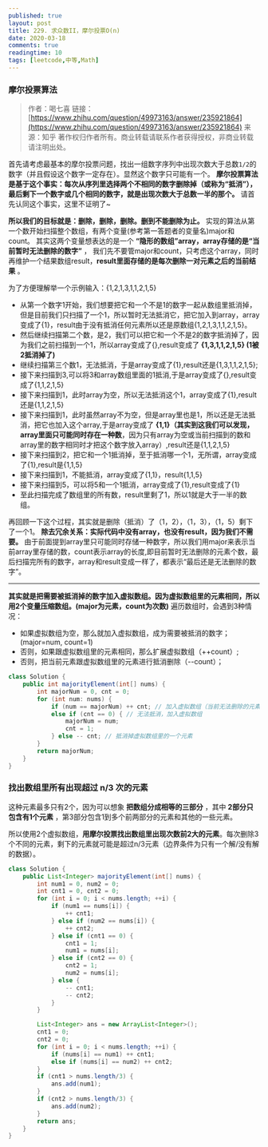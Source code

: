 ```yaml
---
published: true
layout: post
title: 229. 求众数II，摩尔投票O(n)
date: 2020-03-18
comments: true
readingtime: 10
tags: [leetcode,中等,Math]
---
```

### 摩尔投票算法
>作者：喝七喜
>链接：[https://www.zhihu.com/question/49973163/answer/235921864](https://www.zhihu.com/question/49973163/answer/235921864)
>来源：知乎
>著作权归作者所有。商业转载请联系作者获得授权，非商业转载请注明出处。

首先请考虑最基本的摩尔投票问题，找出一组数字序列中出现次数大于总数`1/2`的数字（并且假设这个数字一定存在）。显然这个数字只可能有一个。
**摩尔投票算法是基于这个事实：每次从序列里选择两个不相同的数字删除掉（或称为“抵消”），最后剩下一个数字或几个相同的数字，就是出现次数大于总数一半的那个。** 请首先认同这个事实，这里不证明了~

**所以我们的目标就是：删除，删除，删除。删到不能删除为止。**
实现的算法从第一个数开始扫描整个数组，有两个变量(参考第一答题者的变量名)major和count。
其实这两个变量想表达的是一个 **“隐形的数组”array，array存储的是“当前暂时无法删除的数字”** ，
我们先不要管major和count，只考虑这个array，同时再维护一个结果数组result，**result里面存储的是每次删除一对元素之后的当前结果** 。

为了方便理解举一个示例输入：{1,2,1,3,1,1,2,1,5}
* 从第一个数字1开始，我们想要把它和一个不是1的数字一起从数组里抵消掉，但是目前我们只扫描了一个1，所以暂时无法抵消它，把它加入到array，array变成了{1}，result由于没有抵消任何元素所以还是原数组{1,2,1,3,1,1,2,1,5}。
* 然后继续扫描第二个数，是2，我们可以把它和一个不是2的数字抵消掉了，因为我们之前扫描到一个1，所以array变成了{},result变成了 **{1,3,1,1,2,1,5} (1被2抵消掉了)**
* 继续扫描第三个数1，无法抵消，于是array变成了{1},result还是{1,3,1,1,2,1,5};
* 接下来扫描到3,可以将3和array数组里面的1抵消,于是array变成了{},result变成了{1,1,2,1,5}
* 接下来扫描到1，此时array为空，所以无法抵消这个1，array变成了{1},result还是{1,1,2,1,5}
* 接下来扫描到1，此时虽然array不为空，但是array里也是1，所以还是无法抵消，把它也加入这个array,于是array变成了 **{1,1}（其实到这我们可以发现，array里面只可能同时存在一种数**，因为只有array为空或当前扫描到的数和array里的数字相同时才把这个数字放入array）,result还是{1,1,2,1,5}
* 接下来扫描到2，把它和一个1抵消掉，至于抵消哪一个1，无所谓，array变成了{1},result是{1,1,5}
* 接下来扫描到1，不能抵消，array变成了{1,1}，result{1,1,5}
* 接下来扫描到5，可以将5和一个1抵消，array变成了{1},result变成了{1}
* 至此扫描完成了数组里的所有数，result里剩了1，所以1就是大于一半的数组。

再回顾一下这个过程，其实就是删除（抵消）了（1，2），（1，3），（1，5）剩下了一个1。
**除去冗余关系：实际代码中没有array，也没有result，因为我们不需要。** 由于前面提到array里只可能同时存储一种数字，所以我们用major来表示当前array里存储的数，count表示array的长度,即目前暂时无法删除的元素个数，最后扫描完所有的数字，array和result变成一样了，都表示“最后还是无法删除的数字”。

----

**其实就是把需要被抵消掉的数字加入虚拟数组。因为虚拟数组里的元素相同，所以用2个变量压缩数组。(major为元素，count为次数)**
遍历数组时，会遇到3种情况：
* 如果虚拟数组为空，那么就加入虚拟数组，成为需要被抵消的数字； (major=num, count=1)
* 否则，如果跟虚拟数组里的元素相同，那么扩展虚拟数组（++count）;
* 否则，把当前元素跟虚拟数组里的元素进行抵消删除（--count）；

``` java
class Solution {
    public int majorityElement(int[] nums) {
        int majorNum = 0, cnt = 0;
        for (int num: nums) {
            if (num == majorNum) ++ cnt; // 加入虚拟数组（当前无法删除的元素）
            else if (cnt == 0) { // 无法抵消，加入虚拟数组
                majorNum = num;
                cnt = 1;
            } else -- cnt; // 抵消掉虚拟数组里的一个元素
        }
        return majorNum;
    }
}
```

### 找出数组里所有出现超过 n/3 次的元素
这种元素最多只有2个，因为可以想象 **把数组分成相等的三部分** ，其中 **2部分只包含有1个元素** ，第3部分包含1到多个前两部分的元素和其他的一些元素。

所以使用2个虚拟数组，**用摩尔投票找出数组里出现次数前2大的元素**。每次删除3个不同的元素，剩下的元素就可能是超过n/3元素（边界条件为只有一个解/没有解的数据）。

```java
class Solution {
    public List<Integer> majorityElement(int[] nums) {
        int num1 = 0, num2 = 0;
        int cnt1 = 0, cnt2 = 0;
        for (int i = 0; i < nums.length; ++i) {
            if (num1 == nums[i]) {
                ++ cnt1;
            } else if (num2 == nums[i]) {
                ++ cnt2;
            } else if (cnt1 == 0) {
                cnt1 = 1;
                num1 = nums[i];
            } else if (cnt2 == 0) {
                cnt2 = 1;
                num2 = nums[i];
            } else {
                -- cnt1;
                -- cnt2;
            }
        }

        List<Integer> ans = new ArrayList<Integer>();
        cnt1 = 0;
        cnt2 = 0;
        for (int i = 0; i < nums.length; ++i) {
            if (nums[i] == num1) ++ cnt1;
            else if (nums[i] == num2) ++ cnt2;
        }
        if (cnt1 > nums.length/3) {
            ans.add(num1);
        }
        if (cnt2 > nums.length/3) {
            ans.add(num2);
        }
        return ans;
    }
}
```

